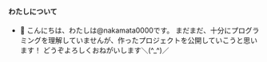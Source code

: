 #### わたしについて
- 👋 こんにちは、わたしは@nakamata0000です。
まだまだ、十分にプログラミングを理解していませんが、作ったプロジェクトを公開していこうと思います！
どうぞよろしくおねがいします＼(^_^)／
